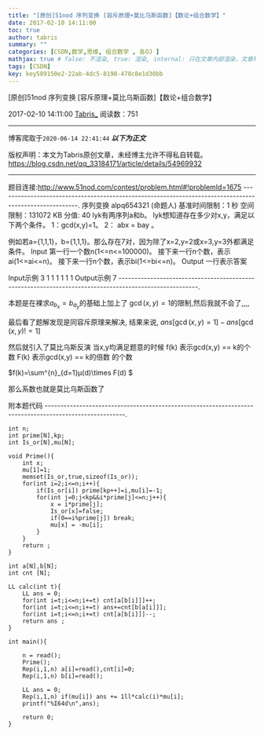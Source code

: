 ```yaml
---
title: "[原创]51nod 序列变换 [容斥原理+莫比乌斯函数]【数论+组合数学】"
date: 2017-02-10 14:11:00
toc: true
author: tabris
summary: ""
categories: [CSDN,数学,思维, 组合数学 , 各OJ ]
mathjax: true # false: 不渲染, true: 渲染, internal: 只在文章内部渲染，文章列表中不渲染
tags: [CSDN]
key: key589150e2-22ab-4dc5-8198-478c8e1d30bb
---
```


[原创]51nod 序列变换 [容斥原理+莫比乌斯函数]【数论+组合数学】

2017-02-10 14:11:00  [Tabris_](https://me.csdn.net/qq_33184171) 阅读数：751

---

博客爬取于`2020-06-14 22:41:44`
***以下为正文***

版权声明：本文为Tabris原创文章，未经博主允许不得私自转载。
https://blog.csdn.net/qq_33184171/article/details/54969932

<!-- more -->

---

题目连接:http://www.51nod.com/contest/problem.html#!problemId=1675
-------------------------------------------------------------------------------------------------------.
序列变换
 alpq654321 (命题人)
基准时间限制：1 秒 空间限制：131072 KB 分值: 40
lyk有两序列a和b。
lyk想知道存在多少对x,y，满足以下两个条件。
1：gcd(x,y)=1。
2： abx = bay 。

例如若a={1,1,1}，b={1,1,1}。那么存在7对，因为除了x=2,y=2或x=3,y=3外都满足条件。
Input
第一行一个数n(1<=n<=100000)。
接下来一行n个数，表示ai(1<=ai<=n)。
接下来一行n个数，表示bi(1<=bi<=n)。
Output
一行表示答案

Input示例
3
1 1 1
1 1 1
Output示例
7
-------------------------------------------------------------------------------------------------------.

本题是在裸求$a_{b_x} = b_{a_y}$的基础上加上了 $\gcd(x,y)=1$的限制,然后我就不会了,,,,

最后看了题解发现是同容斥原理来解决,
结果来说,
$ans[\gcd(x,y)=1]-ans[\gcd(x,y)!=1]$

然后就引入了莫比乌斯反演
当x,y均满足题意的时候
f(k) 表示gcd(x,y) == k的个数 
F(k) 表示gcd(x,y) == k的倍数 的个数

$f(k)=\sum^{n}_{d=1}μ(d)\times F(d) $


那么系数也就是莫比乌斯函数了

附本题代码
-------------------------------------------------------------------------------------------------------.
```
int n;
int prime[N],kp;
int Is_or[N],mu[N];

void Prime(){
    int x;
    mu[1]=1;
    memset(Is_or,true,sizeof(Is_or));
    for(int i=2;i<=n;i++){
        if(Is_or[i]) prime[kp++]=i,mu[i]=-1;
        for(int j=0;j<kp&&i*prime[j]<=n;j++){
            x = i*prime[j];
            Is_or[x]=false;
            if(0==i%prime[j]) break;
            mu[x] = -mu[i];
        }
    }
    return ;
}

int a[N],b[N];
int cnt [N];

LL calc(int t){
    LL ans = 0;
    for(int i=t;i<=n;i+=t) cnt[a[b[i]]]++;
    for(int i=t;i<=n;i+=t) ans+=cnt[b[a[i]]];
    for(int i=t;i<=n;i+=t) cnt[a[b[i]]]--;
    return ans ;
}

int main(){

    n = read();
    Prime();
    Rep(i,1,n) a[i]=read(),cnt[i]=0;
    Rep(i,1,n) b[i]=read();

    LL ans = 0;
    Rep(i,1,n) if(mu[i]) ans += 1ll*calc(i)*mu[i];
    printf("%I64d\n",ans);

    return 0;
}
```
